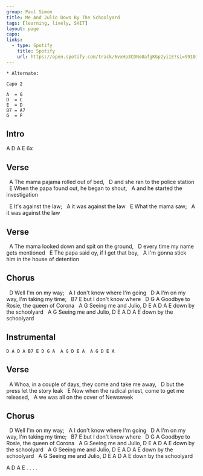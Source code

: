 ```yaml
---
group: Paul Simon
title: Me And Julio Down By The Schoolyard
tags: [learning, lively, SHIT]
layout: page
capo: 
links: 
  - type: Spotify
    title: Spotify
    url: https://open.spotify.com/track/6vxHp3CDNo0afgKGp2yi1E?si=99101d2580674899
---
```


```
* Alternate:

Capo 2

A  = G
D  = C
E  = D
B7 = A7
G  = F
```

## Intro

A D A E  6x

## Verse

&nbsp;   A
The mama pajama rolled out of bed,
&nbsp;                         D
and she ran to the police station
&nbsp;        E
When the papa found out, he began to shout,
&nbsp;                         A
and he started the investigation

&nbsp;                E
It's against the law;
&nbsp;                  A
it was against the law
&nbsp;             E
What the mama saw;
&nbsp;                  A
it was against the law

## Verse

&nbsp;   A
The mama looked down and spit on the ground,
&nbsp;                       D
every time my name gets mentioned
&nbsp;   E
The papa said oy, if I get that boy,
&nbsp;                                     A
I'm gonna stick him in the house of detention

## Chorus

&nbsp;              D
Well I'm on my way;
&nbsp;            A
I don't know where I'm going
&nbsp;         D                  A
I'm on my way, I'm taking my time;
&nbsp;     B7         E
but I don't know where
&nbsp;          D          G          A
Goodbye to Rosie, the queen of Corona
&nbsp;      A      G
Seeing me and Julio,
D           E     A D A E
down by the schoolyard
&nbsp;      A      G
Seeing me and Julio,
D           E     A D A E
down by the schoolyard

## Instrumental

```chordpro
D A D A B7 E D G A  A G D E A  A G D E A
```

## Verse

&nbsp;          A
Whoa, in a couple of days, they come and take me away,
&nbsp;                           D
but the press let the story leak
&nbsp;            E
Now when the radical priest, come to get me released,
&nbsp;                          A
we was all on the cover of Newsweek

## Chorus

&nbsp;              D
Well I'm on my way;
&nbsp;            A
I don't know where I'm going
&nbsp;         D                  A
I'm on my way, I'm taking my time;
&nbsp;     B7         E
but I don't know where
&nbsp;          D          G          A
Goodbye to Rosie, the queen of Corona
&nbsp;      A      G
Seeing me and Julio,
D           E     A D A E
down by the schoolyard
&nbsp;      A      G
Seeing me and Julio,
D           E     A D A E
down by the schoolyard
&nbsp;      A      G
Seeing me and Julio,
D           E     A D A E
down by the schoolyard

A D A E  . . . .
